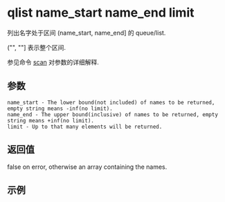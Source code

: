 # qlist name_start name_end limit

列出名字处于区间 (name_start, name_end] 的 queue/list.

("", ""] 表示整个区间.

参见命令 [scan](./scan.html) 对参数的详细解释.

## 参数

    name_start - The lower bound(not included) of names to be returned, empty string means -inf(no limit).
    name_end - The upper bound(inclusive) of names to be returned, empty string means +inf(no limit).
    limit - Up to that many elements will be returned.

## 返回值

false on error, otherwise an array containing the names.

## 示例

